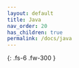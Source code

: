 ```yaml
---
layout: default
title: Java
nav_order: 20
has_children: true
permalink: /docs/java
---
```


{: .fs-6 .fw-300 }
